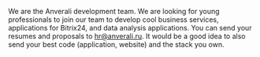 We are the Anverali development team. We are looking for young professionals to join our team to develop cool business services, applications for Bitrix24, and data analysis applications. You can send your resumes and proposals to hr@anverali.ru. It would be a good idea to also send your best code (application, website) and the stack you own.

<!---
anveralidevelopment/anveralidevelopment is a ✨ special ✨ repository because its `README.md` (this file) appears on your GitHub profile.
You can click the Preview link to take a look at your changes.
--->
